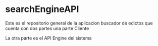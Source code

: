 # searchEngineAPI
Este es el repositorio general de la aplicacion buscador de edictos
que cuenta con dos partes una parte Cliente

La otra parte es el API Engine del sistema
